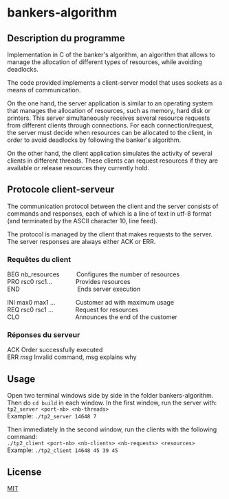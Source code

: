 # bankers-algorithm

## Description du programme

Implementation in C of the banker's algorithm, an algorithm that allows to manage the allocation of different types of resources, while avoiding deadlocks.

The code provided implements a client-server model that uses sockets as a means of communication.

On the one hand, the server application is similar to an operating system that manages the allocation of resources, such as memory, hard disk or printers. This server simultaneously receives several resource requests from different clients through connections. For each connection/request, the server must decide when resources can be allocated to the client, in order to avoid deadlocks by following the banker's algorithm.

On the other hand, the client application simulates the activity of several clients in different threads. These clients can request resources if they are available or release resources they currently hold.

## Protocole client-serveur

The communication protocol between the client and the server consists of commands and responses, each of which is a line of text in utf-8 format (and terminated by the ASCII character 10, line feed).

The protocol is managed by the client that makes requests to the server. The server responses are always either ACK or ERR.

### Requêtes du client

BEG nb_resources&nbsp;&nbsp;&nbsp;&nbsp;&nbsp;&nbsp;&nbsp;&nbsp;&nbsp;&nbsp;Configures the number of resources  
PRO rsc0 rsc1...&nbsp;&nbsp;&nbsp;&nbsp;&nbsp;&nbsp;&nbsp;&nbsp;&nbsp;&nbsp;&nbsp;&nbsp;&nbsp;&nbsp;Provides resources  
END&nbsp;&nbsp;&nbsp;&nbsp;&nbsp;&nbsp;&nbsp;&nbsp;&nbsp;&nbsp;&nbsp;&nbsp;&nbsp;&nbsp;&nbsp;&nbsp;&nbsp;&nbsp;&nbsp;&nbsp;&nbsp;&nbsp;&nbsp;&nbsp;&nbsp;&nbsp;&nbsp;&nbsp;&nbsp;&nbsp;&nbsp;&nbsp;&nbsp;&nbsp;Ends server execution  

INI max0 max1 ...&nbsp;&nbsp;&nbsp;&nbsp;&nbsp;&nbsp;&nbsp;&nbsp;&nbsp;&nbsp;&nbsp;&nbsp;Customer ad with maximum usage  
REQ rsc0 rsc1 ...&nbsp;&nbsp;&nbsp;&nbsp;&nbsp;&nbsp;&nbsp;&nbsp;&nbsp;&nbsp;&nbsp;&nbsp;&nbsp;Request for resources  
CLO&nbsp;&nbsp;&nbsp;&nbsp;&nbsp;&nbsp;&nbsp;&nbsp;&nbsp;&nbsp;&nbsp;&nbsp;&nbsp;&nbsp;&nbsp;&nbsp;&nbsp;&nbsp;&nbsp;&nbsp;&nbsp;&nbsp;&nbsp;&nbsp;&nbsp;&nbsp;&nbsp;&nbsp;&nbsp;&nbsp;&nbsp;&nbsp;&nbsp;Announces the end of the customer  

### Réponses du serveur 

ACK                 Order successfully executed  
ERR *msg*       Invalid command, msg explains why

## Usage

Open two terminal windows side by side in the folder bankers-algorithm. Then do ``cd build`` in each window.
In the first window, run the server with:  
``tp2_server <port-nb> <nb-threads>``  
Example: ``./tp2_server 14648 7``  

Then immediately In the second window, run the clients with the following command:  
```./tp2_client <port-nb> <nb-clients> <nb-requests> <resources>```  
Example: ``./tp2_client 14648 45 39 45``

## License
[MIT](https://raw.githubusercontent.com/Nakwendaa/bankers-algorithm/master/LICENSE)
